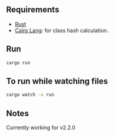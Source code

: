 ## Requirements

- [Rust](https://www.rust-lang.org/tools/install)
- [Cairo Lang](https://www.cairo-lang.org/docs/quickstart.html#quickstart): for class hash calculation.

## Run
  
```bash  
cargo run
```  
 
## To run while watching files
 
```bash
cargo watch -x run 
``` 

## Notes

Currently working for v2.2.0   
